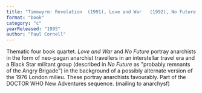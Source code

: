 ```yaml
---
title: "Timewyrm: Revelation  (1991), Love and War   (1992), No Future  (1994), and Human Nature (1995)"
format: "book"
category: "c"
yearReleased: "1995"
author: "Paul Cornell"
---
```

Thematic four book quartet.  _Love and War_ and _No Future_ portray anarchists in the form of neo-pagan anarchist travellers in an interstellar travel era  and a Black Star militant group (described in _No Future_ as "probably  remnants of the Angry Brigade") in the background of a possibly alternate version of the 1976 London milieu. These portray anarchists favourably. Part of the DOCTOR WHO New Adventures sequence. (mailing to anarchysf)
 
